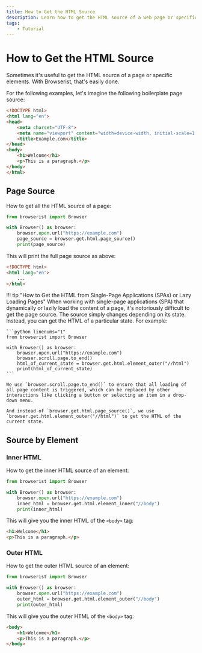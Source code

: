 ```yaml
---
title: How to Get the HTML Source
description: Learn how to get the HTML source of a web page or specific elements with Browserist. Includes code examples for beginners and advanced users.
tags:
    - Tutorial
---
```


# How to Get the HTML Source
Sometimes it's useful to get the HTML source of a page or specific elements. With Browserist, that's easily done.

For the following examples, let's imagine the following boilerplate page source:

```html
<!DOCTYPE html>
<html lang="en">
<head>
    <meta charset="UTF-8">
    <meta name="viewport" content="width=device-width, initial-scale=1.0">
    <title>Example.com</title>
</head>
<body>
    <h1>Welcome</h1>
    <p>This is a paragraph.</p>
</body>
</html>
```

## Page Source
How to get all the HTML source of a page:

```python linenums="1"
from browserist import Browser

with Browser() as browser:
    browser.open.url("https://example.com")
    page_source = browser.get.html.page_source()
    print(page_source)
```

This will print the full page source as above:

```html
<!DOCTYPE html>
<html lang="en">
    ...
</html>
```

!!! tip "How to Get the HTML from Single-Page Applications (SPAs) or Lazy Loading Pages"
    When working with single-page applications (SPA) that dynamically or lazily load the content of a page, it's notoriously difficult to get the page source. The source simply changes depending on its state. Instead, you can get the HTML of a particular state. For example:

    ```python linenums="1"
    from browserist import Browser

    with Browser() as browser:
        browser.open.url("https://example.com")
        browser.scroll.page.to_end()
        html_of_current_state = browser.get.html.element_outer("//html")
        print(html_of_current_state)
    ```

    We use `browser.scroll.page.to_end()` to ensure that all loading of all page content is triggered, which can be replaced by other interactions like clicking a button or selecting an item in a drop-down menu.

    And instead of `browser.get.html.page_source()`, we use `browser.get.html.element_outer("//html")` to get the HTML of the current state.

## Source by Element
### Inner HTML
How to get the inner HTML source of an element:

```python linenums="1"
from browserist import Browser

with Browser() as browser:
    browser.open.url("https://example.com")
    inner_html = browser.get.html.element_inner("//body")
    print(inner_html)
```

This will give you the inner HTML of the `<body>` tag:

```html
<h1>Welcome</h1>
<p>This is a paragraph.</p>
```

### Outer HTML
How to get the outer HTML source of an element:

```python linenums="1"
from browserist import Browser

with Browser() as browser:
    browser.open.url("https://example.com")
    outer_html = browser.get.html.element_outer("//body")
    print(outer_html)
```

This will give you the outer HTML of the `<body>` tag:

```html
<body>
    <h1>Welcome</h1>
    <p>This is a paragraph.</p>
</body>
```

